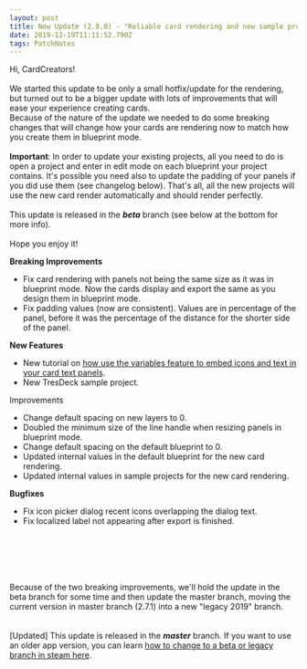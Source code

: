 ```yaml
---
layout: post
title: New Update (2.8.0) - "Reliable card rendering and new sample project"
date: 2019-12-19T11:11:52.790Z
tags: PatchNotes
---
```

<!--StartFragment-->

Hi, CardCreators!\
\
We started this update to be only a small hotfix/update for the rendering, but turned out to be a bigger update with lots of improvements that will ease your experience creating cards.\
Because of the nature of the update we needed to do some breaking changes that will change how your cards are rendering now to match how you create them in blueprint mode.\
\
**Important**: In order to update your existing projects, all you need to do is open a project and enter in edit mode on each blueprint your project contains. It's possible you need also to update the padding of your panels if you did use them (see changelog below). That's all, all the new projects will use the new card render automatically and should render perfectly.\
\
This update is released in the ***beta*** branch (see below at the bottom for more info).\
\
Hope you enjoy it!

**Breaking Improvements**

* Fix card rendering with panels not being the same size as it was in blueprint mode. Now the cards display and export the same as you design them in blueprint mode.
* Fix padding values (now are consistent). Values are in percentage of the panel, before it was the percentage of the distance for the shorter side of the panel.



**New Features**

* New tutorial on [how use the variables feature to embed icons and text in your card text panels](https://steamcommunity.com/sharedfiles/filedetails/?id=1940349060).
* New TresDeck sample project.



Improvements

* Change default spacing on new layers to 0.
* Doubled the minimum size of the line handle when resizing panels in blueprint mode.
* Change default spacing on the default blueprint to 0.
* Updated internal values in the default blueprint for the new card rendering.
* Updated internal values in sample projects for the new card rendering.



**Bugfixes**

* Fix icon picker dialog recent icons overlapping the dialog text.
* Fix localized label not appearing after export is finished.

\
\
\
\
\
Because of the two breaking improvements, we'll hold the update in the beta branch for some time and then update the master branch, moving the current version in master branch (2.7.1) into a new "legacy 2019" branch.\
\
\
\[Updated] This update is released in the ***master*** branch. If you want to use an older app version, you can learn [how to change to a beta or legacy branch in steam here](https://steamcommunity.com/linkfilter/?url=https://steamcommunity.com/sharedfiles/filedetails/?id=1129108624).

<!--EndFragment-->